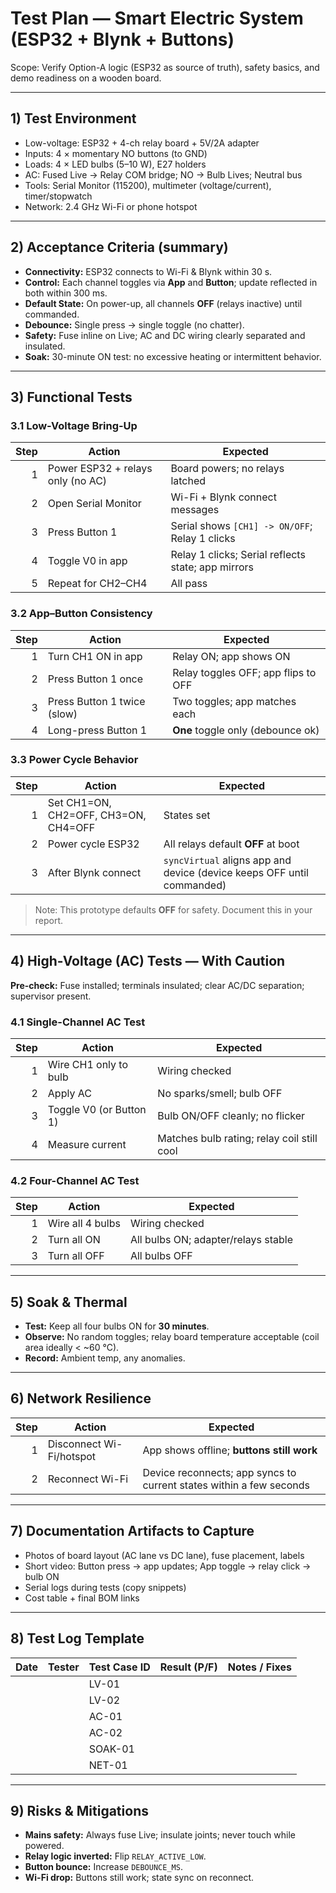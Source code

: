 # Test Plan — Smart Electric System (ESP32 + Blynk + Buttons)

Scope: Verify Option-A logic (ESP32 as source of truth), safety basics, and demo readiness on a wooden board.

---

## 1) Test Environment
- Low-voltage: ESP32 + 4-ch relay board + 5V/2A adapter
- Inputs: 4 × momentary NO buttons (to GND)
- Loads: 4 × LED bulbs (5–10 W), E27 holders
- AC: Fused Live → Relay COM bridge; NO → Bulb Lives; Neutral bus
- Tools: Serial Monitor (115200), multimeter (voltage/current), timer/stopwatch
- Network: 2.4 GHz Wi-Fi or phone hotspot

---

## 2) Acceptance Criteria (summary)
- **Connectivity:** ESP32 connects to Wi-Fi & Blynk within 30 s.
- **Control:** Each channel toggles via **App** and **Button**; update reflected in both within 300 ms.
- **Default State:** On power-up, all channels **OFF** (relays inactive) until commanded.
- **Debounce:** Single press → single toggle (no chatter).
- **Safety:** Fuse inline on Live; AC and DC wiring clearly separated and insulated.
- **Soak:** 30-minute ON test: no excessive heating or intermittent behavior.

---

## 3) Functional Tests

### 3.1 Low-Voltage Bring-Up
| Step | Action | Expected |
|-----:|-------|----------|
| 1 | Power ESP32 + relays only (no AC) | Board powers; no relays latched |
| 2 | Open Serial Monitor | Wi-Fi + Blynk connect messages |
| 3 | Press Button 1 | Serial shows `[CH1] -> ON/OFF`; Relay 1 clicks |
| 4 | Toggle V0 in app | Relay 1 clicks; Serial reflects state; app mirrors |
| 5 | Repeat for CH2–CH4 | All pass |

### 3.2 App–Button Consistency
| Step | Action | Expected |
|-----:|-------|----------|
| 1 | Turn CH1 ON in app | Relay ON; app shows ON |
| 2 | Press Button 1 once | Relay toggles OFF; app flips to OFF |
| 3 | Press Button 1 twice (slow) | Two toggles; app matches each |
| 4 | Long-press Button 1 | **One** toggle only (debounce ok) |

### 3.3 Power Cycle Behavior
| Step | Action | Expected |
|-----:|-------|----------|
| 1 | Set CH1=ON, CH2=OFF, CH3=ON, CH4=OFF | States set |
| 2 | Power cycle ESP32 | All relays default **OFF** at boot |
| 3 | After Blynk connect | `syncVirtual` aligns app and device (device keeps OFF until commanded) |

> Note: This prototype defaults **OFF** for safety. Document this in your report.

---

## 4) High-Voltage (AC) Tests — With Caution
**Pre-check:** Fuse installed; terminals insulated; clear AC/DC separation; supervisor present.

### 4.1 Single-Channel AC Test
| Step | Action | Expected |
|-----:|-------|----------|
| 1 | Wire CH1 only to bulb | Wiring checked |
| 2 | Apply AC | No sparks/smell; bulb OFF |
| 3 | Toggle V0 (or Button 1) | Bulb ON/OFF cleanly; no flicker |
| 4 | Measure current | Matches bulb rating; relay coil still cool |

### 4.2 Four-Channel AC Test
| Step | Action | Expected |
|-----:|-------|----------|
| 1 | Wire all 4 bulbs | Wiring checked |
| 2 | Turn all ON | All bulbs ON; adapter/relays stable |
| 3 | Turn all OFF | All bulbs OFF |

---

## 5) Soak & Thermal
- **Test:** Keep all four bulbs ON for **30 minutes**.
- **Observe:** No random toggles; relay board temperature acceptable (coil area ideally < ~60 °C).  
- **Record:** Ambient temp, any anomalies.

---

## 6) Network Resilience
| Step | Action | Expected |
|-----:|-------|----------|
| 1 | Disconnect Wi-Fi/hotspot | App shows offline; **buttons still work** |
| 2 | Reconnect Wi-Fi | Device reconnects; app syncs to current states within a few seconds |

---

## 7) Documentation Artifacts to Capture
- Photos of board layout (AC lane vs DC lane), fuse placement, labels
- Short video: Button press → app updates; App toggle → relay click → bulb ON
- Serial logs during tests (copy snippets)
- Cost table + final BOM links

---

## 8) Test Log Template

| Date | Tester | Test Case ID | Result (P/F) | Notes / Fixes |
|------|--------|--------------|--------------|---------------|
|      |        | LV-01        |              |               |
|      |        | LV-02        |              |               |
|      |        | AC-01        |              |               |
|      |        | AC-02        |              |               |
|      |        | SOAK-01      |              |               |
|      |        | NET-01       |              |               |

---

## 9) Risks & Mitigations
- **Mains safety:** Always fuse Live; insulate joints; never touch while powered.  
- **Relay logic inverted:** Flip `RELAY_ACTIVE_LOW`.  
- **Button bounce:** Increase `DEBOUNCE_MS`.  
- **Wi-Fi drop:** Buttons still work; state sync on reconnect.

